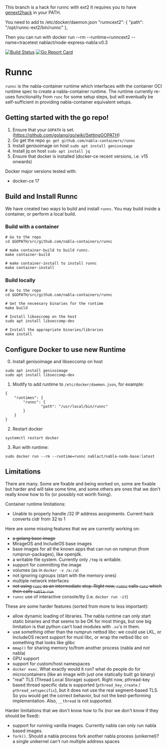 This branch is a hack for runnc with ext2
It requires you to have [genext2hack](https://github.com/djwillia/genext2hack) in your PATH.

You need to add to /etc/docker/daemon.json
    "runncext2": {
        "path": "/opt/runnc-ext2/bin/runnc"
    },
 
Then you can run with
    docker run --rm --runtime=runncext2 --name=tracetest nablact/node-express-nabla:v0.3



[![Build Status](https://travis-ci.org/nabla-containers/runnc.svg?branch=master)](https://travis-ci.org/nabla-containers/runnc)
[![Go Report Card](https://goreportcard.com/badge/github.com/nabla-containers/runnc)](https://goreportcard.com/report/github.com/nabla-containers/runnc)

# Runnc

`runnc` is the nabla-container runtime which interfaces with the container OCI runtime spec to create a nabla-container runtime. The runtime currently re-uses functionality from `runc` for some setup steps, but will eventually be self-sufficient in providing nabla-container equivalent setups.

## Getting started with the go repo!

1. Ensure that your `GOPATH` is set. (https://github.com/golang/go/wiki/SettingGOPATH)
2. Go get the repo `go get github.com/nabla-containers/runnc`
3. Install genisoimage on host `sudo apt install genisoimage`
4. Install jq on host `sudo apt install jq`
5. Ensure that docker is installed (docker-ce recent versions, i.e. v15 onwards)

Docker major versions tested with:

- docker-ce 17

## Build and Install Runnc

We have created two ways to build and install `runnc`. You may build inside a container, or perform a local build.


### Build with a container
```
# Go to the repo
cd $GOPATH/src/github.com/nabla-containers/runnc

# make container-build to build runnc.
make container-build

# make container-install to install runnc
make container-install
```

### Build locally
```
# Go to the repo
cd $GOPATH/src/github.com/nabla-containers/runnc

# Get the neceesary binaries for the runtime
make build

# Install libseccomp on the host
sudo apt install libseccomp-dev

# Install the appropriate binaries/libraries
make install
```

## Configure Docker to use new Runtime

0. Install genisoimage and libseccomp on host
```
sudo apt install genisoimage
sudo apt install libseccomp-dev
```

1. Modify to add runtime to `/etc/docker/daemon.json`, for example:
```
{
    "runtimes": {
        "runnc": {
                "path": "/usr/local/bin/runnc"
        }
    }
}
```

2. Restart docker

```
systemctl restart docker
```

3. Run with runtime:

```
sudo docker run --rm --runtime=runnc nablact/nabla-node-base:latest
```

## Limitations

There are many. Some are fixable and being worked on, some are fixable but harder and will take some time, and some others are ones that we don't really know how to fix (or possibly not worth fixing).

Container runtime limitations:
- Unable to properly handle /32 IP address assignments. Current hack converts cidr from 32 to 1

Here are some missing features that we are currently working on:
- ~~a golang base image~~
- MirageOS and IncludeOS base images
- base images for all the known apps that can run on rumprun (from rumprun-packages), like openjdk.
- a writable file system. Currently only `/tmp` is writable.
- support for committing the image
- volumes (as in `docker -v /a:/a`)
- not ignoring cgroups (start with the memory ones)
- multiple network interfaces
- ~~not using `runc` as an intermediate step. Right now, `runnc` calls `runc` which then calls `nabla-run`~~
- `runnc` use of interactive console/tty (i.e. `docker run -it`)

These are some harder features (sorted from more to less important):
- allow dynamic loading of libraries. The nabla runtime can only start static binaries and that seems to be OK for most things, but one big limitation is that python can't load modules with `.so`'s in them.
- use something other than the rumprun netbsd libc: we could use LKL, or IncludeOS recent support for musl libc, or wrap the netbsd libc on something that looks like glibc
- `mmap()` for sharing memory to/from another process (nabla and not nabla)
- GPU support
- support for custom/host namespaces
- `docker exec`. What exactly would it run? what do people do for microcontainers (like an image with just one statically built go binary)
- "real" TLS (Thread Local Storage) support. Right now, pthread-key based thread specific data is supported (`pthread_key_create` / `pthread_setspecific`), but it does not use the real segment-based TLS. So you would get the correct behavior, but not the best-performing implementation. Also, `__thread` is not supported.

Harder limitations that we don't know how to fix (nor we don't know if they should be fixed):
- support for running vanilla images. Currently nabla can only run nabla based images.
- `fork()`. Should a nabla process fork another nabla process (unikernel)? a single unikernel can't run multiple address spaces
